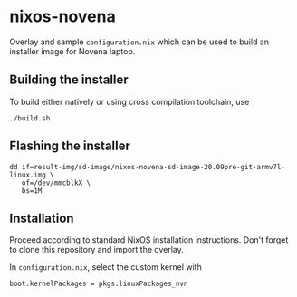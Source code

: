 # nixos-novena

Overlay and sample `configuration.nix` which can be used to build an installer
image for Novena laptop.


## Building the installer

To build either natively or using cross compilation toolchain, use

```
./build.sh
```

## Flashing the installer

```
dd if=result-img/sd-image/nixos-novena-sd-image-20.09pre-git-armv7l-linux.img \
   of=/dev/mmcblkX \
   bs=1M
```

## Installation

Proceed according to standard NixOS installation instructions. Don't forget
to clone this repository and import the overlay.

In `configuration.nix`, select the custom kernel with
```
boot.kernelPackages = pkgs.linuxPackages_nvn
```
